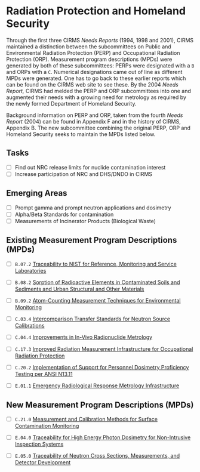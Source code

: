 # Radiation Protection and Homeland Security

Through the first three CIRMS *Needs Reports* (1994, 1998 and 2001), CIRMS
maintained a distinction between the subcommittees on Public and Environmental
Radiation Protection (PERP) and Occupational Radiation Protection (ORP).
Measurement program descriptions (MPDs) were generated by both of these
subcommittees: PERPs were designated with a `B` and ORPs with a `C`. Numerical
designations came out of line as different MPDs were generated. One has to go
back to these earlier reports which can be found on the CIRMS web site to see
these. By the 2004 *Needs Report,* CIRMS had melded the PERP and ORP
subcommittees into one and augmented their needs with a growing need for
metrology as required by the newly formed Department of Homeland Security.

Background information on PERP and ORP, taken from the fourth *Needs Report*
(2004) can be found in Appendix F and in the history of CIRMS, Appendix B. The
new subcommittee combining the original PERP, ORP and Homeland Security seeks to
maintain the MPDs listed below.

## Tasks

- [ ] Find out NRC release limits for nuclide contamination interest
- [ ] Increase participation of NRC and DHS/DNDO in CIRMS

## Emerging Areas

- [ ] Prompt gamma and prompt neutron applications and dosimetry
- [ ] Alpha/Beta Standards for contamination
- [ ] Measurements of Incinerator Products (Biological Waste)

## Existing Measurement Program Descriptions (MPDs)

- [ ] `B.07.2` [Traceability to NIST for Reference, Monitoring and Service Laboratories](./B.07.2-traceability-labs.md)

- [ ] `B.08.2` [Sorption of Radioactive Elements in Contaminated Soils and Sediments and Urban Structural and Other Materials](./B.08.2-radioactive-sorption.md)

- [ ] `B.09.2` [Atom-Counting Measurement Techniques for Environmental Monitoring](./B.09.2-atom-counting.md)

- [ ] `C.03.4` [Intercomparison Transfer Standards for Neutron Source Calibrations](./C.03.4-calibration-neutron-source.md)

- [ ] `C.04.4` [Improvements in In-Vivo Radionuclide Metrology](./C.04.4-radionuclides-in-vivo.md)

- [ ] `C.17.3` [Improved Radiation Measurement Infrastructure for Occupational Radiation Protection]()

- [ ] `C.20.2` [Implementation of Support for Personnel Dosimetry Proficiency Testing per ANSI N13.11]()

- [ ] `E.01.1` [Emergency Radiological Response Metrology Infrastructure]()

## New Measurement Program Descriptions (MPDs)

- [ ] `C.21.0` [Measurement and Calibration Methods for Surface Contamination Monitoring]()

- [ ] `E.04.0` [Traceability for High Energy Photon Dosimetry for Non-Intrusive Inspection Systems]()

- [ ] `E.05.0` [Traceability of Neutron Cross Sections, Measurements, and Detector Development]()
